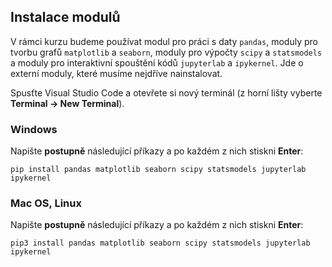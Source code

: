 ## Instalace modulů

V rámci kurzu budeme používat modul pro práci s daty `pandas`, moduly pro tvorbu grafů `matplotlib` a `seaborn`, moduly pro výpočty `scipy` a `statsmodels` a moduly pro interaktivní spouštění kódů `jupyterlab` a `ipykernel`. Jde o externí moduly, které musíme nejdříve nainstalovat.

Spusťte Visual Studio Code a otevřete si nový terminál (z horní lišty vyberte **Terminal → New Terminal**).

### Windows
Napište **postupně** následující příkazy a po každém z nich stiskni **Enter**:

```shell 
pip install pandas matplotlib seaborn scipy statsmodels jupyterlab ipykernel
```

### Mac OS, Linux
Napište **postupně** následující příkazy a po každém z nich stiskni **Enter**:

```shell
pip3 install pandas matplotlib seaborn scipy statsmodels jupyterlab ipykernel
```
